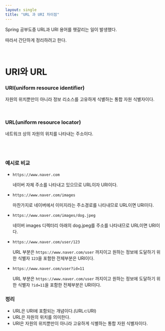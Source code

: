 ```yaml
---
layout: single
title: "URL 과 URI 차이점"
---
```


Spring 공부도중 URL과 URI 용어를 헷갈리는 일이 발생했다.

따라서 간단하게 정리하려고 한다.

<br/>


# URI와 URL

### URI(uniform resource identifier)

자원의 위치뿐만이 아니라 정보 리소스를 고유하게 식별하는 통합 자원 식별자이다.

<br/>

### URL(uniform resource locator)

네트워크 상의 자원의 위치를 나타내는 주소이다.

<br/>
<br/>

### 예시로 비교

- `https://www.naver.com`
  
  네이버 자체 주소를 나타내고 있으므로 URL이자 URI이다.


  
- `https://www.naver.com/images`
  
  마찬가지로 네이버에서 이미지라는 주소경로를 나타내므로 URL이면 URI이다.


- `https://www.naver.com/images/dog.jpeg`

    네이버 images 디렉터리 아래의 dog.jpeg를 주소를 나타내므로 URL이면 URI이다.

  
- `https://www.naver.com/user/123`
   
   URL 부분은 `https://www.naver.com/user` 까지이고 원하는 정보에 도달하기 위한 식별자 `123`을 포함한 전체부분은 URI이다.

  
- `https://www.naver.com/user?id=11` 

  URL 부분은 `https://www.naver.com/user` 까지이고 원하는 정보에 도달하기 위한 식별자 `?id=11`을 포함한 전체부분은 URI이다.
    

### 정리
- URL은 URI에 포함되는 개념이다.(URL⊂URI)
- URL은 자원의 위치를 의미한다.
- URI은 자원의 위치뿐만이 아니라 고유하게 식별하는 통합 자원 식별자이다.

